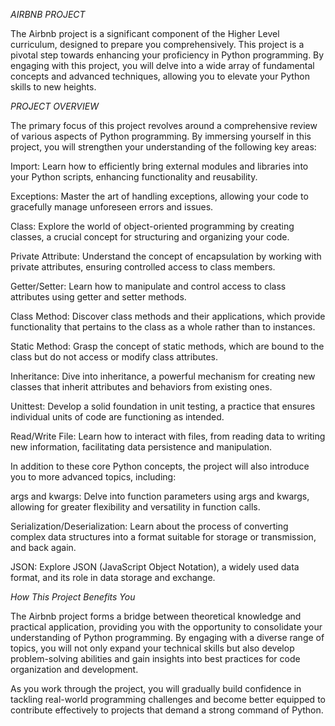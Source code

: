 *AIRBNB PROJECT*


The Airbnb project is a significant component of the Higher Level curriculum, designed to prepare you comprehensively. This project is a pivotal step towards enhancing your proficiency in Python programming. By engaging with this project, you will delve into a wide array of fundamental concepts and advanced techniques, allowing you to elevate your Python skills to new heights.


*PROJECT OVERVIEW*


The primary focus of this project revolves around a comprehensive review of various aspects of Python programming. By immersing yourself in this project, you will strengthen your understanding of the following key areas:

Import: Learn how to efficiently bring external modules and libraries into your Python scripts, enhancing functionality and reusability.

Exceptions: Master the art of handling exceptions, allowing your code to gracefully manage unforeseen errors and issues.

Class: Explore the world of object-oriented programming by creating classes, a crucial concept for structuring and organizing your code.

Private Attribute: Understand the concept of encapsulation by working with private attributes, ensuring controlled access to class members.

Getter/Setter: Learn how to manipulate and control access to class attributes using getter and setter methods.

Class Method: Discover class methods and their applications, which provide functionality that pertains to the class as a whole rather than to instances.

Static Method: Grasp the concept of static methods, which are bound to the class but do not access or modify class attributes.

Inheritance: Dive into inheritance, a powerful mechanism for creating new classes that inherit attributes and behaviors from existing ones.

Unittest: Develop a solid foundation in unit testing, a practice that ensures individual units of code are functioning as intended.

Read/Write File: Learn how to interact with files, from reading data to writing new information, facilitating data persistence and manipulation.

In addition to these core Python concepts, the project will also introduce you to more advanced topics, including:

args and kwargs: Delve into function parameters using args and kwargs, allowing for greater flexibility and versatility in function calls.

Serialization/Deserialization: Learn about the process of converting complex data structures into a format suitable for storage or transmission, and back again.

JSON: Explore JSON (JavaScript Object Notation), a widely used data format, and its role in data storage and exchange.


*How This Project Benefits You*


The Airbnb project forms a bridge between theoretical knowledge and practical application, providing you with the opportunity to consolidate your understanding of Python programming. By engaging with a diverse range of topics, you will not only expand your technical skills but also develop problem-solving abilities and gain insights into best practices for code organization and development.

As you work through the project, you will gradually build confidence in tackling real-world programming challenges and become better equipped to contribute effectively to projects that demand a strong command of Python.